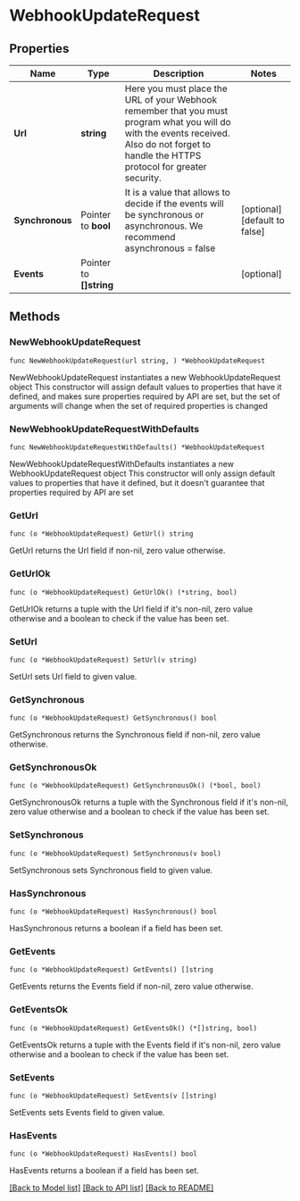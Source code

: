 # WebhookUpdateRequest

## Properties

Name | Type | Description | Notes
------------ | ------------- | ------------- | -------------
**Url** | **string** | Here you must place the URL of your Webhook remember that you must program what you will do with the events received. Also do not forget to handle the HTTPS protocol for greater security. | 
**Synchronous** | Pointer to **bool** | It is a value that allows to decide if the events will be synchronous or asynchronous. We recommend asynchronous &#x3D; false | [optional] [default to false]
**Events** | Pointer to **[]string** |  | [optional] 

## Methods

### NewWebhookUpdateRequest

`func NewWebhookUpdateRequest(url string, ) *WebhookUpdateRequest`

NewWebhookUpdateRequest instantiates a new WebhookUpdateRequest object
This constructor will assign default values to properties that have it defined,
and makes sure properties required by API are set, but the set of arguments
will change when the set of required properties is changed

### NewWebhookUpdateRequestWithDefaults

`func NewWebhookUpdateRequestWithDefaults() *WebhookUpdateRequest`

NewWebhookUpdateRequestWithDefaults instantiates a new WebhookUpdateRequest object
This constructor will only assign default values to properties that have it defined,
but it doesn't guarantee that properties required by API are set

### GetUrl

`func (o *WebhookUpdateRequest) GetUrl() string`

GetUrl returns the Url field if non-nil, zero value otherwise.

### GetUrlOk

`func (o *WebhookUpdateRequest) GetUrlOk() (*string, bool)`

GetUrlOk returns a tuple with the Url field if it's non-nil, zero value otherwise
and a boolean to check if the value has been set.

### SetUrl

`func (o *WebhookUpdateRequest) SetUrl(v string)`

SetUrl sets Url field to given value.


### GetSynchronous

`func (o *WebhookUpdateRequest) GetSynchronous() bool`

GetSynchronous returns the Synchronous field if non-nil, zero value otherwise.

### GetSynchronousOk

`func (o *WebhookUpdateRequest) GetSynchronousOk() (*bool, bool)`

GetSynchronousOk returns a tuple with the Synchronous field if it's non-nil, zero value otherwise
and a boolean to check if the value has been set.

### SetSynchronous

`func (o *WebhookUpdateRequest) SetSynchronous(v bool)`

SetSynchronous sets Synchronous field to given value.

### HasSynchronous

`func (o *WebhookUpdateRequest) HasSynchronous() bool`

HasSynchronous returns a boolean if a field has been set.

### GetEvents

`func (o *WebhookUpdateRequest) GetEvents() []string`

GetEvents returns the Events field if non-nil, zero value otherwise.

### GetEventsOk

`func (o *WebhookUpdateRequest) GetEventsOk() (*[]string, bool)`

GetEventsOk returns a tuple with the Events field if it's non-nil, zero value otherwise
and a boolean to check if the value has been set.

### SetEvents

`func (o *WebhookUpdateRequest) SetEvents(v []string)`

SetEvents sets Events field to given value.

### HasEvents

`func (o *WebhookUpdateRequest) HasEvents() bool`

HasEvents returns a boolean if a field has been set.


[[Back to Model list]](../README.md#documentation-for-models) [[Back to API list]](../README.md#documentation-for-api-endpoints) [[Back to README]](../README.md)


